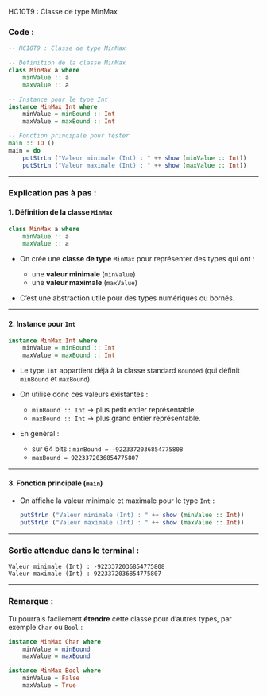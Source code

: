 HC10T9 : Classe de type MinMax

### **Code  :**

```haskell
-- HC10T9 : Classe de type MinMax

-- Définition de la classe MinMax
class MinMax a where
    minValue :: a
    maxValue :: a

-- Instance pour le type Int
instance MinMax Int where
    minValue = minBound :: Int
    maxValue = maxBound :: Int

-- Fonction principale pour tester
main :: IO ()
main = do
    putStrLn ("Valeur minimale (Int) : " ++ show (minValue :: Int))
    putStrLn ("Valeur maximale (Int) : " ++ show (maxValue :: Int))
```

---

###  **Explication pas à pas :**

#### 1. **Définition de la classe `MinMax`**

```haskell
class MinMax a where
    minValue :: a
    maxValue :: a
```

* On crée une **classe de type** `MinMax` pour représenter des types qui ont :

  * une **valeur minimale** (`minValue`)
  * une **valeur maximale** (`maxValue`)
* C’est une abstraction utile pour des types numériques ou bornés.

---

#### 2. **Instance pour `Int`**

```haskell
instance MinMax Int where
    minValue = minBound :: Int
    maxValue = maxBound :: Int
```

* Le type `Int` appartient déjà à la classe standard `Bounded` (qui définit `minBound` et `maxBound`).
* On utilise donc ces valeurs existantes :

  * `minBound :: Int` → plus petit entier représentable.
  * `maxBound :: Int` → plus grand entier représentable.
* En général :

  * sur 64 bits : `minBound = -9223372036854775808`
  * `maxBound = 9223372036854775807`

---

#### 3. **Fonction principale (`main`)**

* On affiche la valeur minimale et maximale pour le type `Int` :

  ```haskell
  putStrLn ("Valeur minimale (Int) : " ++ show (minValue :: Int))
  putStrLn ("Valeur maximale (Int) : " ++ show (maxValue :: Int))
  ```

---

###  **Sortie attendue dans le terminal :**

```
Valeur minimale (Int) : -9223372036854775808
Valeur maximale (Int) : 9223372036854775807
```

---

###  **Remarque :**

Tu pourrais facilement **étendre** cette classe pour d’autres types,
par exemple `Char` ou `Bool` :

```haskell
instance MinMax Char where
    minValue = minBound
    maxValue = maxBound

instance MinMax Bool where
    minValue = False
    maxValue = True
```
